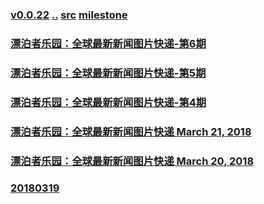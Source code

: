 
### [v0.0.22](https://github.com/littleflute/english/edit/master/Issues/day-in-photos/readme.md) [..](..) [src](https://www.voanews.com/z/3413) [milestone](https://github.com/littleflute/english/milestone/8)

### [漂泊者乐园：全球最新新闻图片快递-第6期](https://mp.weixin.qq.com/s?__biz=MzIxMTUzOTUzOA==&mid=2247485137&idx=1&sn=9aff1a3e2a3ee9ef951c4ffc53aa4b45&chksm=975285eca0250cfa11845179bb82b8515d37ad2707fdb06fe2e2da3f84470c8f9b5163544489#rd)
### [漂泊者乐园：全球最新新闻图片快递-第5期](https://mp.weixin.qq.com/s?__biz=MzIxMTUzOTUzOA==&mid=2247485087&idx=1&sn=5028d9f52bc1c86a3603b348fbbbe9a6&chksm=975285a2a0250cb48481b69b52613df1c13b632daacbfc8fef97f3f81051df54bf1e5ea75974#rd)
### [漂泊者乐园：全球最新新闻图片快递-第4期](https://mp.weixin.qq.com/s?__biz=MzIxMTUzOTUzOA==&mid=2247485053&idx=1&sn=00d73a3a23f7f0e2ad45ec71c9ad05b9&chksm=97528540a0250c564afce9b361d0e5cdbd6693dc9e8a9d141e30d457be7c0ab662276abc4bf3#rd)
### [漂泊者乐园：全球最新新闻图片快递 March 21, 2018](https://mp.weixin.qq.com/s?__biz=MzIxMTUzOTUzOA==&mid=2247485020&idx=1&sn=11d4e9c2cbda43c09f6d6d4f0dc839a0&chksm=97528561a0250c7724924ee235066ccfeb79bf46040df71a9bdf3bf5a23879ce30f3e65e8e9a#rd)
### [漂泊者乐园：全球最新新闻图片快递 March 20, 2018](https://mp.weixin.qq.com/s?__biz=MzIxMTUzOTUzOA==&mid=2247485004&idx=1&sn=b3fc8e1fa227b390eef8e9bf1f4f2145&chksm=97528571a0250c679cdb26f83a6e8165d4b94e29040cf839f35de49cbb90764563d24191f9a4#rd)
### [20180319](20180319)
